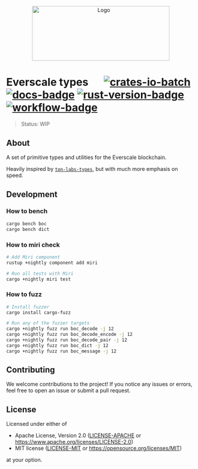 <p align="center">
  <a href="https://github.com/venom-blockchain/developer-program">
    <img src="https://raw.githubusercontent.com/venom-blockchain/developer-program/main/vf-dev-program.png" alt="Logo" width="366.8" height="146.4">
  </a>
</p>

# Everscale types &emsp; [![crates-io-batch]][crates-io-link] [![docs-badge]][docs-url] [![rust-version-badge]][rust-version-link] [![workflow-badge]][workflow-link]

[crates-io-batch]: https://img.shields.io/crates/v/everscale-types.svg

[crates-io-link]: https://crates.io/crates/everscale-types

[docs-badge]: https://docs.rs/everscale-types/badge.svg

[docs-url]: https://docs.rs/everscale-types

[rust-version-badge]: https://img.shields.io/badge/rustc-1.65+-lightgray.svg

[rust-version-link]: https://blog.rust-lang.org/2022/11/03/Rust-1.65.0.html

[workflow-badge]: https://img.shields.io/github/actions/workflow/status/broxus/everscale-types/master.yml?branch=master

[workflow-link]: https://github.com/broxus/everscale-types/actions?query=workflow%3Amaster

> Status: WIP

## About

A set of primitive types and utilities for the Everscale blockchain.

Heavily inspired by [`ton-labs-types`](https://github.com/tonlabs/ton-labs-types),
but with much more emphasis on speed.

## Development

### How to bench

```bash
cargo bench boc
cargo bench dict
```

### How to miri check

```bash
# Add Miri component
rustup +nightly component add miri

# Run all tests with Miri
cargo +nightly miri test
```

### How to fuzz

```bash
# Install fuzzer
cargo install cargo-fuzz

# Run any of the fuzzer targets
cargo +nightly fuzz run boc_decode -j 12
cargo +nightly fuzz run boc_decode_encode -j 12
cargo +nightly fuzz run boc_decode_pair -j 12
cargo +nightly fuzz run boc_dict -j 12
cargo +nightly fuzz run boc_message -j 12
```

## Contributing

We welcome contributions to the project! If you notice any issues or errors, feel free to open an issue or submit a pull request.

## License

Licensed under either of

* Apache License, Version 2.0 ([LICENSE-APACHE](LICENSE-APACHE) or <https://www.apache.org/licenses/LICENSE-2.0>)
* MIT license ([LICENSE-MIT](LICENSE-MIT) or <https://opensource.org/licenses/MIT>)

at your option.
